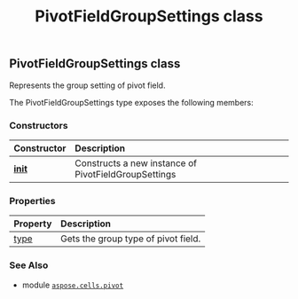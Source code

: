 ﻿---
title: PivotFieldGroupSettings class
second_title: Aspose.Cells for Python via .NET API References
description: 
type: docs
weight: 120
url: /aspose.cells.pivot/pivotfieldgroupsettings/
is_root: false
---

## PivotFieldGroupSettings class

Represents the group setting of pivot field.



The PivotFieldGroupSettings type exposes the following members:

### Constructors
| Constructor | Description |
| :- | :- |
| [__init__](/cells/python-net/aspose.cells.pivot/pivotfieldgroupsettings/__init__/#) | Constructs a new instance of PivotFieldGroupSettings |


### Properties
| Property | Description |
| :- | :- |
| [type](/cells/python-net/aspose.cells.pivot/pivotfieldgroupsettings/type) | Gets the group type of pivot field. |



### See Also
* module [`aspose.cells.pivot`](..)
